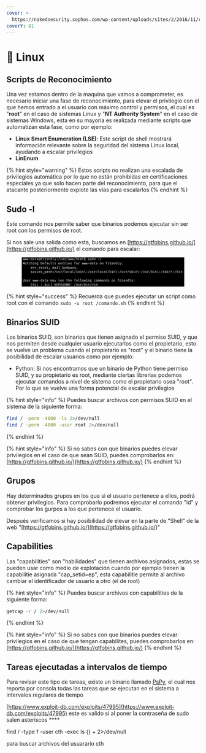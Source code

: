 ```yaml
---
cover: >-
  https://nakedsecurity.sophos.com/wp-content/uploads/sites/2/2016/11/root-1200.png
coverY: 81
---
```


# 🐧 Linux

## Scripts de Reconocimiento

Una vez estamos dentro de la maquina que vamos a comprometer, es necesario iniciar una fase de reconocimiento, para elevar el privilegio con el que hemos entrado a el usuario con máximo control y permisos, el cual es "**root**" en el caso de sistemas Linux y "**NT Authority System**" en el caso de sistemas Windows, esta en su mayoría es realizada mediante scripts que automatizan esta fase, como por ejemplo:

* **Linux Smart Enumeration (LSE)**: Este script de shell mostrará información relevante sobre la seguridad del sistema Linux local, ayudando a escalar privilegios
* **LinEnum**

{% hint style="warning" %}
Estos scripts no realizan una escalada de privilegios automática por lo que no están prohibidas en certificaciones especiales ya que solo hacen parte del reconocimiento, para que el atacante posteriormente explote las vías para escalarlos
{% endhint %}

## Sudo -l

Este comando nos permite saber que binarios podemos ejecutar sin ser root con los permisos de root.

Si nos sale una salida como esta, buscamos en [https://gtfobins.github.io/](https://gtfobins.github.io/) el comando para escalar:

<figure><img src="../.gitbook/assets/image (1) (1).png" alt=""><figcaption></figcaption></figure>

{% hint style="success" %}
Recuerda que puedes ejecutar un script como root con el comando `sudo -u root /comando.sh`
{% endhint %}

## Binarios SUID

Los binarios SUID, son binarios que tienen asignado el permiso SUID, y que nos permiten desde cualquier usuario ejecutarlos como el propietario, esto se vuelve un problema cuando el propietario es "root" y el binario tiene la posibilidad de escalar usuarios como por ejemplo:

* Python: Si nos encontramos que un binario de Python tiene permiso SUID, y su propietario es root, mediante ciertas librerias podemos ejecutar comandos a nivel de sistema como el propietario osea "root". Por lo que se vuelve una forma potencial de escalar privilegios

{% hint style="info" %}
Puedes buscar archivos con permisos SUID en el sistema de la siguiente forma:

```sh
find / -perm -4000 -ls 2>/dev/null
find / -perm -4000 -user root 2>/dev/null
```
{% endhint %}

{% hint style="info" %}
Si no sabes con que binarios puedes elevar privilegios en el caso de que sean SUID, puedes comprobarlos en: [https://gtfobins.github.io/](https://gtfobins.github.io/)
{% endhint %}

## Grupos

Hay determinados grupos en los que si el usuario pertenece a ellos, podrá obtener privilegios. Para comprobarlo podremos ejecutar el comando "id" y comprobar los gurpos a los que pertenece el usuario.

Después verificamos si hay posibilidad de elevar en la parte de "Shell" de la web "[https://gtfobins.github.io/](https://gtfobins.github.io/)"

## Capabilities

Las "capabilities" son "habilidades" que tienen archivos asignados, estas se pueden usar como medio de explotación cuando por ejemplo tienen la capabilitie asignada "cap\_setid=ep", esta capabilitie permite al archivo cambiar el identificador de usuario a otro (el de root)

{% hint style="info" %}
Puedes buscar archivos con capabilities de la siguiente forma:

```sh
getcap -r / 2>/dev/null
```
{% endhint %}

{% hint style="info" %}
Si no sabes con que binarios puedes elevar privilegios en el caso de que tengan capabilites, puedes comprobarlos en: [https://gtfobins.github.io/](https://gtfobins.github.io/)
{% endhint %}

## Tareas ejecutadas a intervalos de tiempo

Para revisar este tipo de tareas, existe un binario llamado [PsPy](https://github.com/DominicBreuker/pspy), el cual nos reporta por consola todas las tareas que se ejecutan en el sistema a intervalos regulares de tiempo









[https://www.exploit-db.com/exploits/47995](https://www.exploit-db.com/exploits/47995) este es valido si al poner la contraseña de sudo salen asteriscos \*\*\*\*



find / -type f -user cth -exec ls {} + 2>/dev/null&#x20;

para buscar archivos del usuarario cth
